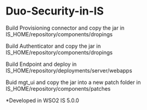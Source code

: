 Duo-Security-in-IS
==================
Build Provisioning connector and copy the jar in IS_HOME/repository/components/dropings

Build Authenticator and copy the jar in IS_HOME/repository/components/dropings

Build Endpoint and deploy in IS_HOME/repository/deployments/server/webapps

Buid mgt_ui and copy the jar into a new patch folder in IS_HOME/repository/components/patches

*Developed in WSO2 IS 5.0.0
